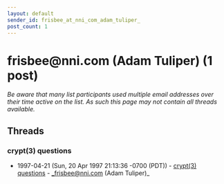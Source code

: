 ```yaml
---
layout: default
sender_id: frisbee_at_nni_com_adam_tuliper_
post_count: 1
---
```


# frisbee<span>@</span>nni.com (Adam Tuliper) (1 post)

_Be aware that many list participants used multiple email addresses over their time active on the list. As such this page may not contain all threads available._

## Threads

### crypt(3) questions
+ 1997-04-21 (Sun, 20 Apr 1997 21:13:36 -0700 (PDT)) - [crypt(3) questions](/archive/1997/04/890d50202995252cad073b7795148727ad4b1dc9255fc338aabcb4bf1b3ba579) - _frisbee@nni.com (Adam Tuliper)_

